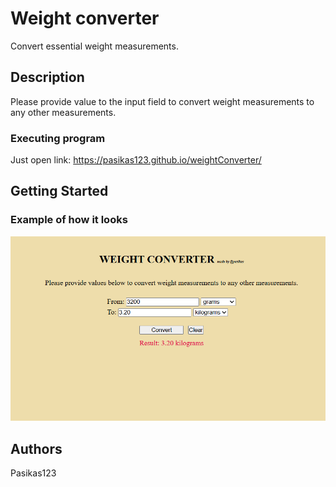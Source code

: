 # Weight converter

Convert essential weight measurements.

## Description

Please provide value to the input field to convert weight measurements to any other measurements.

### Executing program

Just open link: https://pasikas123.github.io/weightConverter/

## Getting Started

### Example of how it looks

<img src="/konverteris.png">

## Authors

Pasikas123
